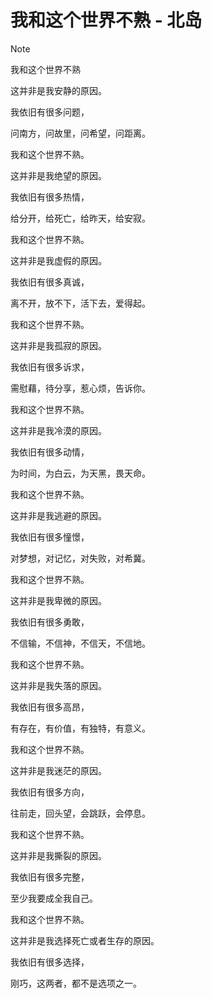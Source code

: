 # 我和这个世界不熟 - 北岛



> [!NOTE]
>
> 我和这个世界不熟
>
> 这并非是我安静的原因。
>
> 我依旧有很多问题，
>
> 问南方，问故里，问希望，问距离。
>
> 
>
> 我和这个世界不熟。
>
> 这并非是我绝望的原因。
>
> 我依旧有很多热情，
>
> 给分开，给死亡，给昨天，给安寂。
>
> 
>
> 我和这个世界不熟。
>
> 这并非是我虚假的原因。
>
> 我依旧有很多真诚，
>
> 离不开，放不下，活下去，爱得起。
>
>  
>
> 我和这个世界不熟。
>
> 这并非是我孤寂的原因。
>
> 我依旧有很多诉求，
>
> 需慰藉，待分享，惹心烦，告诉你。
>
> 
>
> 我和这个世界不熟。
>
> 这并非是我冷漠的原因。
>
> 我依旧有很多动情，
>
> 为时间，为白云，为天黑，畏天命。
>
> 
>
> 我和这个世界不熟。
>
> 这并非是我逃避的原因。
>
> 我依旧有很多憧憬，
>
> 对梦想，对记忆，对失败，对希冀。
>
> 
>
> 我和这个世界不熟。
>
> 这并非是我卑微的原因。
>
> 我依旧有很多勇敢，
>
> 不信输，不信神，不信天，不信地。
>
> 
>
> 我和这个世界不熟。
>
> 这并非是我失落的原因。
>
> 我依旧有很多高昂，
>
> 有存在，有价值，有独特，有意义。
>
> 
>
> 我和这个世界不熟。
>
> 这并非是我迷茫的原因。
>
> 我依旧有很多方向，
>
> 往前走，回头望，会跳跃，会停息。
>
> 
>
> 我和这个世界不熟。
>
> 这并非是我撕裂的原因。
>
> 我依旧有很多完整，
>
> 至少我要成全我自己。
>
> 
>
> 我和这个世界不熟。
>
> 这并非是我选择死亡或者生存的原因。
>
> 我依旧有很多选择，
>
> 刚巧，这两者，都不是选项之一。
>
> 